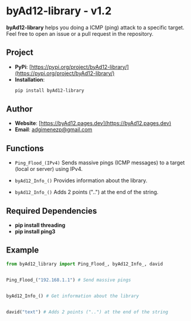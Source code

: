 
# byAd12-library - v1.2

**byAd12-library** helps you doing a ICMP (ping) attack to a specific target.
Feel free to open an issue or a pull request in the repository.

## Project

- **PyPi**: [https://pypi.org/project/byAd12-library/](https://pypi.org/project/byAd12-library/)
- **Installation**: 
  ```bash
  pip install byAd12-library
  ```

## Author

- **Website**: [https://byAd12.pages.dev](https://byAd12.pages.dev)
- **Email**: [adgimenezp@gmail.com](mailto:adgimenezp@gmail.com)

## Functions

- `Ping_Flood_(IPv4)`
Sends massive pings (ICMP messages) to a target (local or server) using IPv4.

- `byAd12_Info_()`
Provides information about the library.

- `byAd12_Info_()`
Adds 2 points ("..") at the end of the string.

## Required Dependencies

- **pip install threading**
- **pip install ping3**

## Example

```python
from byAd12_library import Ping_Flood_, byAd12_Info_, david


Ping_Flood_("192.168.1.1") # Send massive pings


byAd12_Info_() # Get information about the library


david("text") # Adds 2 points ("..") at the end of the string
```